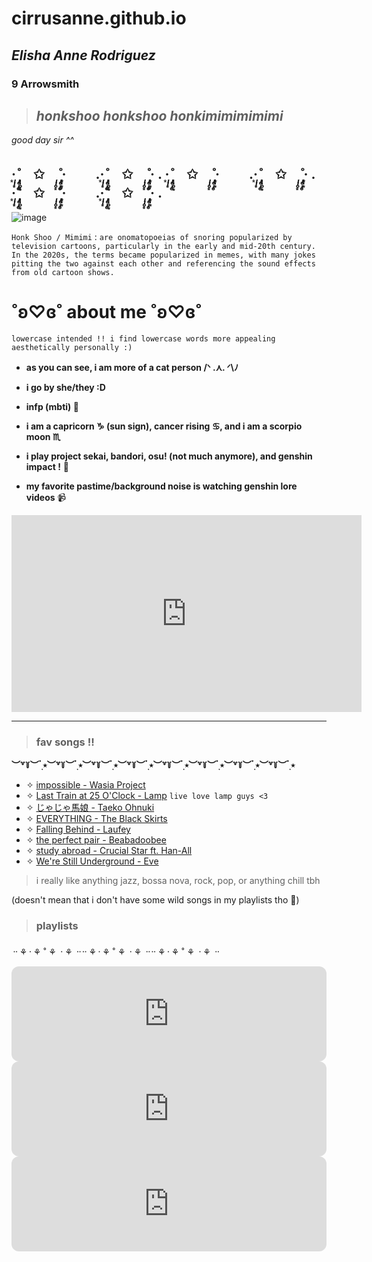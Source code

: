 # cirrusanne.github.io
## *Elisha Anne Rodriguez*
### **9 Arrowsmith**

> ## *honkshoo honkshoo honkimimimimimi*

*good day sir ^^*

·͙*̩̩͙˚̩̥̩̥*̩̩̥͙　✩　*̩̩̥͙˚̩̥̩̥*̩̩͙‧͙ 　　.·͙*̩̩͙˚̩̥̩̥*̩̩̥͙　✩　*̩̩̥͙˚̩̥̩̥*̩̩͙‧͙ . ·͙*̩̩͙˚̩̥̩̥*̩̩̥͙　✩　*̩̩̥͙˚̩̥̩̥*̩̩͙‧͙ 　　.·͙*̩̩͙˚̩̥̩̥*̩̩̥͙　✩　*̩̩̥͙˚̩̥̩̥*̩̩͙‧͙ . ·͙*̩̩͙˚̩̥̩̥*̩̩̥͙　✩　*̩̩̥͙˚̩̥̩̥*̩̩͙‧͙ 　　.·͙*̩̩͙˚̩̥̩̥*̩̩̥͙　✩　*̩̩̥͙˚̩̥̩̥*̩̩͙‧͙ .
---
![image](https://external-preview.redd.it/nq-QgCQANY2WLPh6s3-rrWGwipp71ajbZ0HpjpHkOqo.png?format=pjpg&auto=webp&s=3b394cd47a51f23e35a6eee090f91d089eb02d4b)

`Honk Shoo / Mimimi`
: `are onomatopoeias of snoring popularized by television cartoons, particularly in the early and mid-20th century. In the 2020s, the terms became popularized in memes, with many jokes pitting the two against each other and referencing the sound effects from old cartoon shows.`

# **˚ʚ♡ɞ˚ about me ˚ʚ♡ɞ˚**
`lowercase intended !! i find lowercase words more appealing aesthetically personally :)`

- **as you can see, i am more of a cat person /ᐠ .⋏. ᐟ\ﾉ**

- **i go by she/they :D**

- **infp (mbti) 🌼**

- **i am a capricorn ♑ (sun sign), cancer rising ♋, and i am a scorpio moon ♏**

- **i play project sekai, bandori, osu! (not much anymore), and genshin impact !** 🎲

- **my favorite pastime/background noise is watching genshin lore videos** 📹

<iframe width="560" height="315" src="https://www.youtube.com/embed/r8e6xqxL0h4" title="YouTube video player" frameborder="0" allow="accelerometer; autoplay; clipboard-write; encrypted-media; gyroscope; picture-in-picture; web-share" allowfullscreen></iframe>

---
> ### **fav songs !!**
 **︶꒷꒦︶ ๋࣭ ⭑︶꒷꒦︶ ๋࣭ ⭑︶꒷꒦︶ ๋࣭ ⭑︶꒷꒦︶ ๋࣭ ⭑︶꒷꒦︶ ๋࣭ ⭑︶꒷꒦︶ ๋࣭ ⭑︶꒷꒦︶ ๋࣭ ⭑︶꒷꒦︶ ๋࣭ ⭑**
- ✧ [impossible - Wasia Project](https://www.youtube.com/watch?v=9o94oEX3od8)
- ✧ [Last Train at 25 O'Clock - Lamp](https://www.youtube.com/watch?v=yDOx_Duc498)
`live love lamp guys <3`
- ✧ [じゃじゃ馬娘 - Taeko Ohnuki](https://youtu.be/3rHObjo2Bu4?list=PLP1lC0FnuI0KTPg1PB1yXaRRt6NhkVRZE)
- ✧ [EVERYTHING - The Black Skirts](https://www.youtube.com/watch?v=ITnT4L988G0)
- ✧ [Falling Behind - Laufey](https://youtu.be/Ej8RhiSv2-4)
- ✧ [the perfect pair - Beabadoobee](https://www.youtube.com/watch?v=HwtEBQiuX-c)
- ✧ [study abroad - Crucial Star ft. Han-All](https://youtu.be/IEFcJXRd6Ek)
- ✧ [We're Still Underground - Eve](https://www.youtube.com/watch?v=nBteO-bU78Y)

> i really like anything jazz, bossa nova, rock, pop, or anything chill tbh

(doesn't mean that i don't have some wild songs in my playlists tho 👀)

> ### **playlists**
᠃ ⚘᠂ ⚘ ˚ ⚘ ᠂ ⚘ ᠃᠃ ⚘᠂ ⚘ ˚ ⚘ ᠂ ⚘ ᠃᠃ ⚘᠂ ⚘ ˚ ⚘ ᠂ ⚘ ᠃
<iframe style="border-radius:12px" src="https://open.spotify.com/embed/playlist/5DazOJHBr1RnENKW8b8HZM?utm_source=generator" width="100%" height="152" frameBorder="0" allowfullscreen="" allow="autoplay; clipboard-write; encrypted-media; fullscreen; picture-in-picture" loading="lazy"></iframe>

<iframe style="border-radius:12px" src="https://open.spotify.com/embed/playlist/1dNzL37R70yEMKa8tsoman?utm_source=generator" width="100%" height="152" frameBorder="0" allowfullscreen="" allow="autoplay; clipboard-write; encrypted-media; fullscreen; picture-in-picture" loading="lazy"></iframe>

<iframe style="border-radius:12px" src="https://open.spotify.com/embed/playlist/0Pajk5IRjlupkIIeXtANMM?utm_source=generator&theme=0" width="100%" height="152" frameBorder="0" allowfullscreen="" allow="autoplay; clipboard-write; encrypted-media; fullscreen; picture-in-picture" loading="lazy"></iframe>
